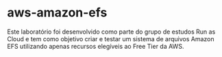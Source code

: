# aws-amazon-efs
Este laboratório foi desenvolvido como parte do grupo de estudos Run as Cloud  e tem como objetivo criar e testar um sistema de arquivos Amazon EFS utilizando apenas recursos elegíveis ao Free Tier da AWS.
